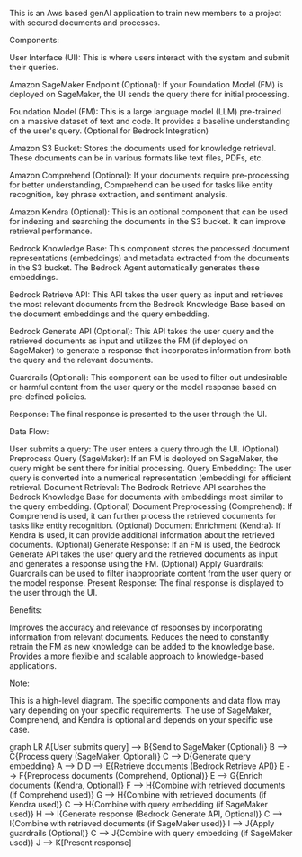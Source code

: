 
This is an Aws based genAI application to train new members to a project with secured documents and processes.

Components:

User Interface (UI): This is where users interact with the system and submit their queries.

Amazon SageMaker Endpoint (Optional): If your Foundation Model (FM) is deployed on SageMaker, the UI sends the query there for initial processing.

Foundation Model (FM): This is a large language model (LLM) pre-trained on a massive dataset of text and code. It provides a baseline understanding of the user's query. (Optional for Bedrock Integration)

Amazon S3 Bucket: Stores the documents used for knowledge retrieval. These documents can be in various formats like text files, PDFs, etc.

Amazon Comprehend (Optional): If your documents require pre-processing for better understanding, Comprehend can be used for tasks like entity recognition, key phrase extraction, and sentiment analysis.

Amazon Kendra (Optional): This is an optional component that can be used for indexing and searching the documents in the S3 bucket. It can improve retrieval performance.

Bedrock Knowledge Base: This component stores the processed document representations (embeddings) and metadata extracted from the documents in the S3 bucket. The Bedrock Agent automatically generates these embeddings.

Bedrock Retrieve API: This API takes the user query as input and retrieves the most relevant documents from the Bedrock Knowledge Base based on the document embeddings and the query embedding.

Bedrock Generate API (Optional): This API takes the user query and the retrieved documents as input and utilizes the FM (if deployed on SageMaker) to generate a response that incorporates information from both the query and the relevant documents.

Guardrails (Optional): This component can be used to filter out undesirable or harmful content from the user query or the model response based on pre-defined policies.

Response: The final response is presented to the user through the UI.


Data Flow:

User submits a query: The user enters a query through the UI.
(Optional) Preprocess Query (SageMaker): If an FM is deployed on SageMaker, the query might be sent there for initial processing.
Query Embedding: The user query is converted into a numerical representation (embedding) for efficient retrieval.
Document Retrieval: The Bedrock Retrieve API searches the Bedrock Knowledge Base for documents with embeddings most similar to the query embedding.
(Optional) Document Preprocessing (Comprehend): If Comprehend is used, it can further process the retrieved documents for tasks like entity recognition.
(Optional) Document Enrichment (Kendra): If Kendra is used, it can provide additional information about the retrieved documents.
(Optional) Generate Response: If an FM is used, the Bedrock Generate API takes the user query and the retrieved documents as input and generates a response using the FM.
(Optional) Apply Guardrails: Guardrails can be used to filter inappropriate content from the user query or the model response.
Present Response: The final response is displayed to the user through the UI.


Benefits:

Improves the accuracy and relevance of responses by incorporating information from relevant documents.
Reduces the need to constantly retrain the FM as new knowledge can be added to the knowledge base.
Provides a more flexible and scalable approach to knowledge-based applications.


Note:

This is a high-level diagram. The specific components and data flow may vary depending on your specific requirements.
The use of SageMaker, Comprehend, and Kendra is optional and depends on your specific use case.


graph LR
A[User submits query] --> B{Send to SageMaker (Optional)}
B --> C{Process query (SageMaker, Optional)}
C --> D{Generate query embedding}
A --> D
D --> E{Retrieve documents (Bedrock Retrieve API)}
E --> F{Preprocess documents (Comprehend, Optional)}
E --> G{Enrich documents (Kendra, Optional)}
F --> H{Combine with retrieved documents (if Comprehend used)}
G --> H{Combine with retrieved documents (if Kendra used)}
C --> H{Combine with query embedding (if SageMaker used)}
H --> I{Generate response (Bedrock Generate API, Optional)}
C --> I{Combine with retrieved documents (if SageMaker used)}
I --> J{Apply guardrails (Optional)}
C --> J{Combine with query embedding (if SageMaker used)}
J --> K[Present response]
